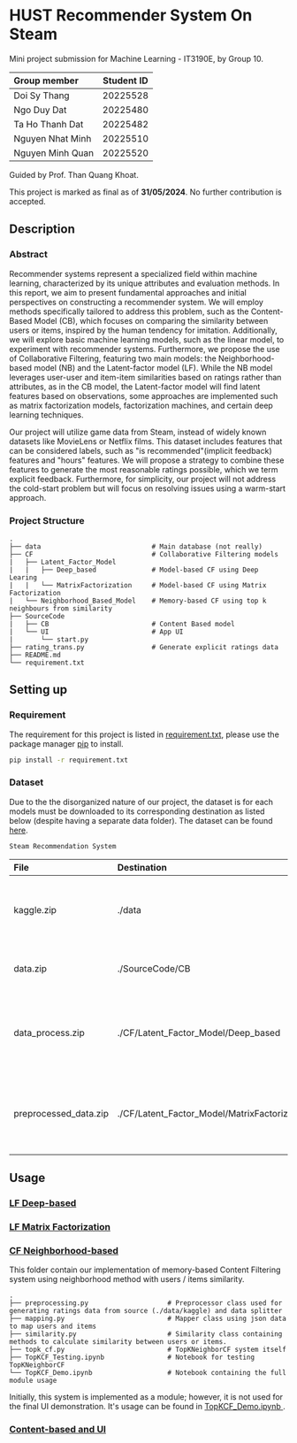 # HUST Recommender System On Steam

Mini project submission for Machine Learning - IT3190E, by Group 10.

| Group member     | Student ID |
| :--------------- | :--------: |
| Doi Sy Thang     |  20225528  |
| Ngo Duy Dat      |  20225480  |
| Ta Ho Thanh Dat  |  20225482  |
| Nguyen Nhat Minh |  20225510  |
| Nguyen Minh Quan |  20225520  |

Guided by Prof. Than Quang Khoat.

This project is marked as final as of **31/05/2024**. No further contribution is accepted.

## Description

### Abstract

Recommender systems represent a specialized field within machine learning, characterized by its unique attributes and evaluation methods. In this report, we aim to present fundamental approaches and initial perspectives on constructing a recommender system. We will employ methods specifically tailored to address this problem, such as the Content-Based Model (CB), which focuses on comparing the similarity between users or items, inspired by the human tendency for imitation. Additionally, we will explore basic machine learning models, such as the linear model, to experiment with recommender systems. Furthermore, we propose the use of Collaborative Filtering, featuring two main models: the Neighborhood-based model (NB) and the Latent-factor model (LF). While the NB model leverages user-user and item-item similarities based on ratings rather than attributes, as in the CB model, the Latent-factor model will find latent features based on observations, some approaches are implemented such as matrix factorization models, factorization machines, and certain deep learning techniques.

Our project will utilize game data from Steam, instead of widely known datasets like MovieLens or Netflix films. This dataset includes features that can be considered labels, such as "is recommended"(implicit feedback) features and "hours" features. We will propose a strategy to combine these features to generate the most reasonable ratings possible, which we term explicit feedback. Furthermore, for simplicity, our project will not address the cold-start problem but will focus on resolving issues using a warm-start approach.

### Project Structure

    .
    ├── data                            # Main database (not really)
    ├── CF                              # Collaborative Filtering models
    |   ├── Latent_Factor_Model
    |   |   ├── Deep_based              # Model-based CF using Deep Learing
    |   |   └── MatrixFactorization     # Model-based CF using Matrix Factorization
    |   └── Neighborhood_Based_Model    # Memory-based CF using top k neighbours from similarity
    ├── SourceCode
    |   ├── CB                          # Content Based model
    |   └── UI                          # App UI
    |       └── start.py
    ├── rating_trans.py                 # Generate explicit ratings data
    ├── README.md
    └── requirement.txt

## Setting up

### Requirement

The requirement for this project is listed in [requirement.txt](requirement.txt), please use the package manager [pip](https://pip.pypa.io/en/stable/) to install.

```bash
pip install -r requirement.txt
```

### Dataset

Due to the the disorganized nature of our project, the dataset is for each models must be downloaded to its corresponding destination as listed below (despite having a separate data folder). The dataset can be found [here](https://husteduvn-my.sharepoint.com/:f:/g/personal/dat_tht225482_sis_hust_edu_vn/Ev0Vpc1zpzxMvNQ0ZLgRJI0BrLqyQ0uWEBUq8udKeVZGjA?e=1x14QL).

`Steam Recommendation System`

| File                  | Destination                                   | Description                                                                      |
| :-------------------- | :-------------------------------------------- | :------------------------------------------------------------------------------- |
| kaggle.zip            | ./data                                        | The original dataset that we used for this project, citation is provided.        |
| data.zip              | ./SourceCode/CB                               | Dataset used for Content-based model and UI.                                     |
| data_process.zip      | ./CF/Latent_Factor_Model/Deep_based           | Dataset used for Latent Factor Colaborative Filtering with Deep learning.        |
| preprocessed_data.zip | ./CF/Latent_Factor_Model/MatrixFactorization/ | Dataset used for Latent Factor Colaborative Filtering with Matrix Factorization. |

## Usage

### [LF Deep-based](CF/Latent_Factor_Model)

### [LF Matrix Factorization](CF/Latent_Factor_Model/MatrixFactorization)

### [CF Neighborhood-based](CF/Neighborhood_Based_Model)

This folder contain our implementation of memory-based Content Filtering system using neighborhood method with users / items similarity.

    .
    ├── preprocessing.py                    # Preprocessor class used for generating ratings data from source (./data/kaggle) and data splitter
    ├── mapping.py                          # Mapper class using json data to map users and items
    ├── similarity.py                       # Similarity class containing methods to calculate similarity between users or items.
    ├── topk_cf.py                          # TopKNeighborCF system itself
    ├── TopKCF_Testing.ipynb                # Notebook for testing TopKNeighborCF
    └── TopKCF_Demo.ipynb                   # Notebook containing the full module usage

Initially, this system is implemented as a module; however, it is not used for the final UI demonstration. It's usage can be found in [TopKCF_Demo.ipynb ](CF/Neighborhood_Based_Model/TopKCF_Demo.ipynb).

### [Content-based and UI](SourceCode)
